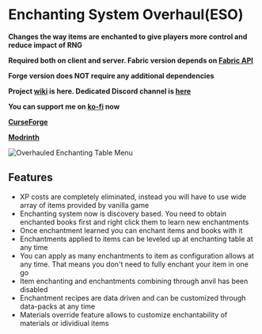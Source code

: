 # Enchanting System Overhaul(ESO)

__Changes the way items are enchanted to give players more control and reduce impact of RNG__

__Required both on client and server. Fabric version depends on [Fabric API](https://www.curseforge.com/minecraft/mc-mods/fabric-api)__

__Forge version does NOT require any additional dependencies__

__Project [wiki](https://github.com/CmdrJane/enchanting-system-overhaul/wiki) is here. Dedicated Discord channel is [here](https://discord.gg/rqcHgcCHq3)__

__You can support me on [ko-fi](https://ko-fi.com/cmdrjane) now__

__[CurseForge](https://www.curseforge.com/minecraft/mc-mods/enchanting-system-overhaul)__

__[Modrinth](https://modrinth.com/mod/enchanting-system-overhaul)__

![Overhauled Enchanting Table Menu](https://i.imgur.com/CC12Wro.png)

## Features
* XP costs are completely eliminated, instead you will have to use wide array of items provided by vanilla game
* Enchanting system now is discovery based. You need to obtain enchanted books first and right click them to learn new enchantments
* Once enchantment learned you can enchant items and books with it
* Enchantments applied to items can be leveled up at enchanting table at any time
* You can apply as many enchantments to item as configuration allows at any time. That means you don't need to fully enchant your item in one go
* Item enchanting and enchantments combining through anvil has been disabled
* Enchantment recipes are data driven and can be customized through data-packs at any time
* Materials override feature allows to customize enchantability of materials or idividiual items
